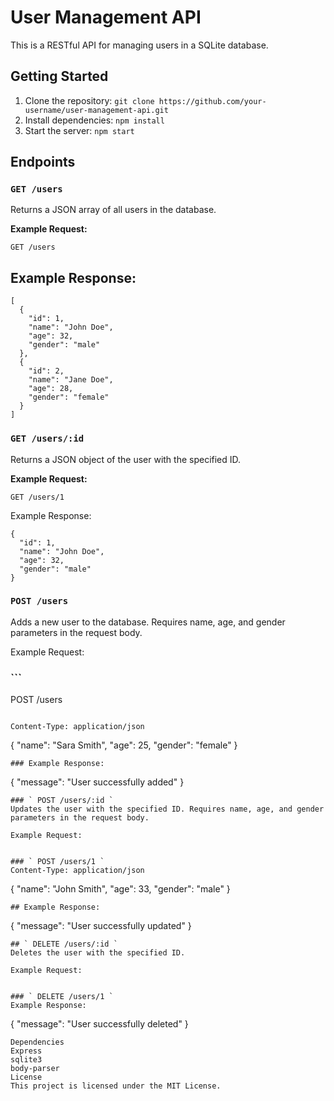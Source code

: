 # User Management API

This is a RESTful API for managing users in a SQLite database.

## Getting Started

1. Clone the repository: `git clone https://github.com/your-username/user-management-api.git`
2. Install dependencies: `npm install`
3. Start the server: `npm start`

## Endpoints

### `GET /users`

Returns a JSON array of all users in the database.

**Example Request:**

```
GET /users
```
## Example Response:

```
[
  {
    "id": 1,
    "name": "John Doe",
    "age": 32,
    "gender": "male"
  },
  {
    "id": 2,
    "name": "Jane Doe",
    "age": 28,
    "gender": "female"
  }
]
```
### `GET /users/:id`

Returns a JSON object of the user with the specified ID.

**Example Request:**


``` 
GET /users/1 
```
Example Response:

```
{
  "id": 1,
  "name": "John Doe",
  "age": 32,
  "gender": "male"
}
```
### ` POST /users `
Adds a new user to the database. Requires name, age, and gender parameters in the request body.

Example Request:

### ``` 
POST /users 
```

Content-Type: application/json
```
{
  "name": "Sara Smith",
  "age": 25,
  "gender": "female"
}
```
### Example Response:

```
{
  "message": "User successfully added"
}
```
### ` POST /users/:id `
Updates the user with the specified ID. Requires name, age, and gender parameters in the request body.

Example Request:


### ` POST /users/1 `
Content-Type: application/json
```
{
  "name": "John Smith",
  "age": 33,
  "gender": "male"
}
```
## Example Response:

```
{
  "message": "User successfully updated"
}
```
## ` DELETE /users/:id `
Deletes the user with the specified ID.

Example Request:


### ` DELETE /users/1 `
Example Response:

```
{
  "message": "User successfully deleted"
}
```
Dependencies
Express
sqlite3
body-parser
License
This project is licensed under the MIT License.






